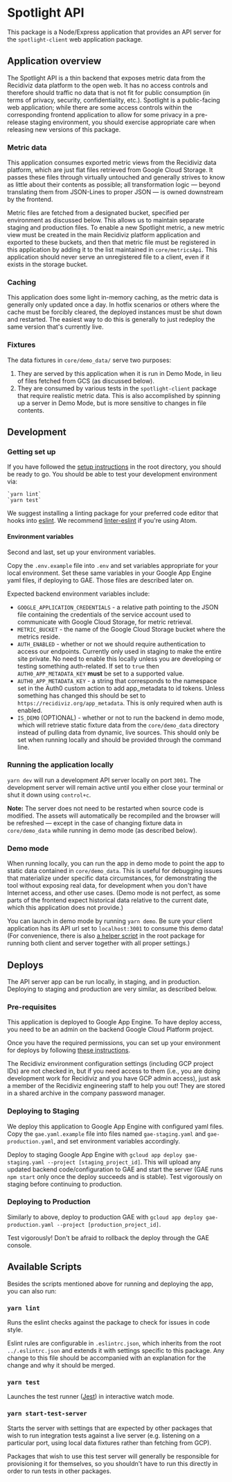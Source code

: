 # Spotlight API

This package is a Node/Express application that provides an API server for the `spotlight-client` web application package.

## Application overview

The Spotlight API is a thin backend that exposes metric data from the Recidiviz data platform to the open web. It has no access controls and therefore should traffic no data that is not fit for public consumption (in terms of privacy, security, confidentiality, etc.). Spotlight is a public-facing web application; while there are some access controls within the corresponding frontend application to allow for some privacy in a pre-release staging environment, you should exercise appropriate care when releasing new versions of this package.

### Metric data

This application consumes exported metric views from the Recidiviz data platform, which are just flat files retrieved from Google Cloud Storage. It passes these files through virtually untouched and generally strives to know as little about their contents as possible; all transformation logic — beyond translating them from JSON-Lines to proper JSON — is owned downstream by the frontend.

Metric files are fetched from a designated bucket, specified per environment as discussed below. This allows us to maintain separate staging and production files. To enable a new Spotlight metric, a new metric view must be created in the main Recidiviz platform application and exported to these buckets, and then that metric file must be registered in this application by adding it to the list maintained in `core/metricsApi`. This application should never serve an unregistered file to a client, even if it exists in the storage bucket.

### Caching

This application does some light in-memory caching, as the metric data is generally only updated once a day. In hotfix scenarios or others where the cache must be forcibly cleared, the deployed instances must be shut down and restarted. The easiest way to do this is generally to just redeploy the same version that's currently live.

### Fixtures

The data fixtures in `core/demo_data/` serve two purposes:

1. They are served by this application when it is run in Demo Mode, in lieu of files fetched from GCS (as discussed below).
1. They are consumed by various tests in the `spotlight-client` package that require realistic metric data. This is also accomplished by spinning up a server in Demo Mode, but is more sensitive to changes in file contents.

## Development

### Getting set up

If you have followed the [setup instructions](../README.md#getting-set-up) in the root directory, you should be ready to go. You should be able to test your development environment via:

    `yarn lint`
    `yarn test`

We suggest installing a linting package for your preferred code editor that hooks into [eslint](#yarn-lint). We recommend [linter-eslint](https://atom.io/packages/linter-eslint) if you're using Atom.

#### Environment variables

Second and last, set up your environment variables.

Copy the `.env.example` file into `.env` and set variables appropriate for your local environment. Set these same variables in your Google App Engine yaml files, if deploying to GAE. Those files are described later on.

Expected backend environment variables include:

- `GOOGLE_APPLICATION_CREDENTIALS` - a relative path pointing to the JSON file containing the credentials of the service account used to communicate with Google Cloud Storage, for metric retrieval.
- `METRIC_BUCKET` - the name of the Google Cloud Storage bucket where the metrics reside.
- `AUTH_ENABLED` - whether or not we should require authentication to access our endpoints. Currently only used in staging to make the entire site private. No need to enable this locally unless you are developing or testing something auth-related. If set to `true` then `AUTH0_APP_METADATA_KEY` **must** be set to a supported value.
- `AUTH0_APP_METADATA_KEY` - a string that corresponds to the namespace set in the Auth0 custom action to add app_metadata to id tokens. Unless something has changed this should be set to `https://recidiviz.org/app_metadata`. This is only required when auth is enabled.
- `IS_DEMO` (OPTIONAL) - whether or not to run the backend in demo mode, which will retrieve static fixture data from the `core/demo_data` directory instead of pulling data from dynamic, live sources. This should only be set when running locally and should be provided through the command line.

### Running the application locally

`yarn dev` will run a development API server locally on port `3001`. The development server will remain active until you either close your terminal or shut it down using `control+c`.

**Note:** The server does not need to be restarted when source code is modified. The assets will automatically be recompiled and the browser will be refreshed — except in the case of changing fixture data in `core/demo_data` while running in demo mode (as described below).

### Demo mode

When running locally, you can run the app in demo mode to point the app to static data contained in `core/demo_data`. This is useful for debugging issues that materialize under specific data circumstances, for demonstrating the tool without exposing real data, for development when you don't have Internet access, and other use cases. (Demo mode is not perfect, as some parts of the frontend expect historical data relative to the current date, which this application does not provide.)

You can launch in demo mode by running `yarn demo`. Be sure your client application has its API url set to `localhost:3001` to consume this demo data! (For convenience, there is also [a helper script](../README.md#multi-package-tools) in the root package for running both client and server together with all proper settings.)

## Deploys

The API server app can be run locally, in staging, and in production. Deploying to staging and production are very similar, as described below.

### Pre-requisites

This application is deployed to Google App Engine. To have deploy access, you need to be an admin on the backend Google Cloud Platform project.

Once you have the required permissions, you can set up your environment for deploys by following [these instructions](https://cloud.google.com/appengine/docs/standard/nodejs/setting-up-environment).

The Recidiviz environment configuration settings (including GCP project IDs) are not checked in, but if you need access to them (i.e., you are doing development work for Recidiviz and you have GCP admin access), just ask a member of the Recidiviz engineering staff to help you out! They are stored in a shared archive in the company password manager.

### Deploying to Staging

We deploy this application to Google App Engine with configured yaml files. Copy the `gae.yaml.example` file into files named `gae-staging.yaml` and `gae-production.yaml`, and set environment variables accordingly.

Deploy to staging Google App Engine with `gcloud app deploy gae-staging.yaml --project [staging_project_id]`. This will upload any updated backend code/configuration to GAE and start the server (GAE runs `npm start` only once the deploy succeeds and is stable). Test vigorously on staging before continuing to production.

### Deploying to Production

Similarly to above, deploy to production GAE with `gcloud app deploy gae-production.yaml --project [production_project_id]`.

Test vigorously! Don't be afraid to rollback the deploy through the GAE console.

## Available Scripts

Besides the scripts mentioned above for running and deploying the app, you can also run:

### `yarn lint`

Runs the eslint checks against the package to check for issues in code style.

Eslint rules are configurable in `.eslintrc.json`, which inherits from the root `../.eslintrc.json` and extends it with settings specific to this package. Any change to this file should be accompanied with an explanation for the change and why it should be merged.

### `yarn test`

Launches the test runner ([Jest](https://jestjs.io/)) in interactive watch mode.

### `yarn start-test-server`

Starts the server with settings that are expected by other packages that wish to run integration tests against a live server (e.g. listening on a particular port, using local data fixtures rather than fetching from GCP).

Packages that wish to use this test server will generally be responsible for provisioning it for themselves, so you shouldn't have to run this directly in order to run tests in other packages.
